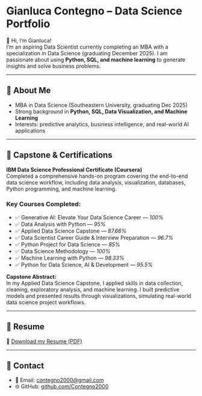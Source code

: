 # Gianluca Contegno – Data Science Portfolio  

👋 Hi, I’m Gianluca!  
I’m an aspiring Data Scientist currently completing an MBA with a specialization in Data Science (graduating December 2025). I am passionate about using **Python, SQL, and machine learning** to generate insights and solve business problems.  

---

## 🔹 About Me  
- MBA in Data Science (Southeastern University, graduating Dec 2025)  
- Strong background in **Python, SQL, Data Visualization, and Machine Learning**  
- Interests: predictive analytics, business intelligence, and real-world AI applications  

---

## 🔹 Capstone & Certifications  

**IBM Data Science Professional Certificate (Coursera)**  
Completed a comprehensive hands-on program covering the end-to-end data science workflow, including data analysis, visualization, databases, Python programming, and machine learning.  

### Key Courses Completed:  
- ✅ Generative AI: Elevate Your Data Science Career — *100%*  
- ✅ Data Analysis with Python — *95%*  
- ✅ Applied Data Science Capstone — *87.66%*  
- ✅ Data Scientist Career Guide & Interview Preparation — *96.7%*  
- ✅ Python Project for Data Science — *85%*  
- ✅ Data Science Methodology — *100%*  
- ✅ Machine Learning with Python — *98.33%*  
- ✅ Python for Data Science, AI & Development — *95.5%*  

**Capstone Abstract:**  
In my Applied Data Science Capstone, I applied skills in data collection, cleaning, exploratory analysis, and machine learning. I built predictive models and presented results through visualizations, simulating real-world data science project workflows.  

---

## 🔹 Resume  
📄 [Download my Resume (PDF)](https://github.com/Contegno2000/Portfolio-/raw/main/Resume.pdf)  

---

## 🔹 Contact  
- 📧 Email: contegno2000@gmail.com 
- 🌐 GitHub: [github.com/Contegno2000](https://github.com/Contegno2000)  
